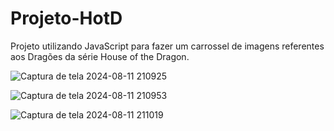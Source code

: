 # Projeto-HotD

Projeto utilizando JavaScript para fazer um carrossel de imagens referentes aos Dragões da série House of the Dragon.

![Captura de tela 2024-08-11 210925](https://github.com/user-attachments/assets/a3b6fd04-522a-4eeb-95aa-b86ec9670987)

![Captura de tela 2024-08-11 210953](https://github.com/user-attachments/assets/3d41a2e6-8179-4372-a42d-175f1c0a38ac)

![Captura de tela 2024-08-11 211019](https://github.com/user-attachments/assets/1a884623-8134-4774-ac2b-17d6ef4fa833)
